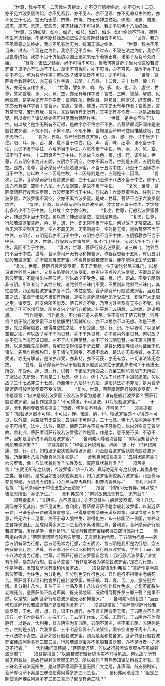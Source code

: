 <!-- { "loadSidebar": true } -->
　　“世尊，我亦不见十二因缘生灭根本、亦不见淫怒痴终始，亦不见六十二见、亦不见六波罗蜜终始，亦不见吾我、亦不见人、亦不见寿、亦不见命众生终始，亦不见三十七品、空无相无愿、四禅、四等、四无形禅之终始，佛志、法志、僧志、戒志、施志、天志、安般志、死志终始亦不可得见，我亦不见佛十八法终始。
　　“世尊，五阴如梦、如响、如光、如影、如幻、如炎、如化终始不可得，寂静不生不灭终始、不著不断终始及如法性之法真际终始皆不可见。
　　“世尊，我亦不见善恶之法终始，我亦不见有为无为、有漏无漏之终始。
　　“世尊，我亦不见当来、过去、今现在之终始，我亦不见不当来、不过去、不现在法之终始，我亦不见世尊终始，我亦不见十方恒边沙国土诸如来无所著等正觉、诸弟子及菩萨众终始。
　　“世尊，诸法之终始，尚不可得不可见，当教何等菩萨？当为谁说般若波罗蜜？见字亦不住亦不不住，是字不可得知，亦不可得，亦不可见，是故字亦不住亦不不住，何为菩萨作字？何以故？诸字法皆不可见，亦不可得。
　　“世尊，菩萨者合数建字法，亦无有与作字者；五阴、十八性、十二衰、三十七品、佛十八法，亦无有与作字者。
　　“世尊，譬如梦、响、光、影、炎、化、名、虚空，世尊，譬如言地、水、火、风、空，亦无有与作字者；言戒、三昧、智慧、解脱、见解脱慧，是字亦无有与作字者；言须陀洹、斯陀含、阿那含、阿罗汉、辟支佛，其字亦无有与作字者；言菩萨，言道，言佛、佛法，其字亦无有与作者；言善恶，言有常无常、苦乐有我，言寂，言寂静所有无所有，其字无有与作者——以是故我狐疑。所以者何？诸法终始不可得见而为菩萨作字。
　　“世尊，是字亦不住于法性。何以故？是字无所有不可得，是故字亦不住亦不不住。若菩萨摩诃萨闻作是说般若波罗蜜，不惋不悔，不懈不怠，不恐不怖，当知是菩萨审谛住阿惟越致地，住于无所住。
　　“复次，世尊，菩萨行般若波罗蜜，色、痛、想、行、识不当于中住，眼、耳、鼻、舌、身、意不当于中住，色、声、香、味、细滑、法不当于中住，六识不当于中住，六触不当于中住，六觉不当于中住，地、水、火、风、空、识不当于中住，十二因缘不当于中住。何以故？以色、痛、想、行、识空故。世尊，若五阴空者为非五阴，五阴亦不离空，空亦不离五阴，空则是五阴，五阴则是空。是故，世尊，菩萨摩诃萨行般若波罗蜜，不当于五阴中住，乃至十二因缘亦不当于中住。何以故？十二因缘空故。十二因缘则是空，空则是十二因缘。
　　“复次，世尊，菩萨摩诃萨行般若波罗蜜，三十七品乃至佛十八法不当于中住，佛十八法亦不离空，空则十八法，十八法则空，是故不当于中住。
　　“复次，世尊，菩萨摩诃萨行般若波罗蜜，六波罗蜜不当于中住。何以故？六波罗蜜空故。住则非六波罗蜜，六波罗蜜不离空，空亦不离六波罗蜜。是故，世尊，菩萨不当于六波罗蜜中住。
　　“复次，世尊，菩萨摩诃萨行般若波罗蜜，文字数不当于中住，文字数若多若少不当于中住。何以故？文字数空故。
　　“复次，世尊，行般若波罗蜜菩萨，神通亦不当于中住。何以故？神通则是空，空则是神通。
　　“复次，世尊，行般若波罗蜜菩萨，色、痛、想、行、识无常不当于中住。何以故？无常空故。假令无常不空则非无常，空亦不离无常，无常则是空，空则是无常，是故菩萨不当于中住。五阴苦、五阴无我亦不当于中住，五阴空亦不当于中住，五阴寂静亦不当于中住。
　　“复次，世尊，行般若波罗蜜菩萨，如不当于中住，法及法性不当于中住，真际不当于中住。
　　“复次，世尊，菩萨行般若波罗蜜，诸三昧门、陀邻尼门不当于中住。世尊，菩萨摩诃萨无有沤和拘舍罗，作吾我想著于五阴，有仍五阴受般若波罗蜜，亦不顺般若波罗蜜，不得具足般若波罗蜜，便不能得出生萨云若。
　　“复次，世尊，菩萨行般若波罗蜜，著于吾我想，住于诸陀邻尼三昧门，以想识求陀邻尼三昧门，又复有仍受般若波罗蜜，亦不应不顺般若波罗蜜，不得具足般若波罗蜜，不能得出生萨云若。何以故？不受色、痛、想、行、识故。不受五阴则非五阴。所以者何？其性空故。诸陀邻尼三昧门不受，不受则非陀邻尼三昧门，其性空故，乃至般若波罗蜜亦复不受，本性空故。菩萨摩诃萨行般若波罗蜜，当观性空之法，虽观于诸法不当使有所著，是名为菩萨摩诃萨无所受三昧，积聚广大无限之用，诸罗汉、辟支佛所不能及。萨云若亦不受，乃至内外空及有无空亦不受。何以故？不可以想行故。所以者何？想行有垢故。何等想？五阴想、三昧想，是谓垢想。
　　“当作是受，当作是念，不尔者异道人先尼，终不有信于萨云若慧。何等信？信于般若波罗蜜不以想信解受持观其所应，亦不以想亦不以无想。作是不受想，先尼得解信要，便得度空性之慧，不复受痛、想、行、识。所以者何？以见解空相之法。何以故？亦不于内见慧，亦不于外见慧，亦不离内外事见慧。何以故？亦不见法当有可识知者。亦不于内五阴见慧，亦不于外五阴见慧，亦不离五阴见慧，以是因缘先尼得解，得解已便得信要于萨云若，是谓比诸法等信以为证而不见诸法。先尼作是解脱已，便于诸法无所受，不想不念故。是法亦无有得者，亦无有受者，亦无有解者，是法亦非受，亦非持，亦不可获，亦无有念，一切诸法皆无念故。
　　“世尊，菩萨摩诃萨所以于般若波罗蜜通达来往于彼此岸者何？于诸法无所受，不受色、痛、想、行、识者；于诸法无所受故，乃至三昧陀邻尼门无所受；于诸法亦无所受，不具足三十七品、佛十力、佛十八法不共终不中道般泥洹。何以故？三十七品非三十七品，乃至佛十八法非十八法，是法非法亦不非法，是为菩萨摩诃萨行般若波罗蜜不受五阴。
　　“复次，世尊，菩萨摩诃萨行般若波罗蜜，当作是观言：‘何许是般若波罗蜜？般若波罗蜜为是谁？谁有是般若波罗蜜？’菩萨行般若波罗蜜，当复作是念言：‘不可得法，不可见法，非为般若波罗蜜。’”
　　于是，舍利弗问尊者须菩提言：“贤者，何等法不可得、不可见？”
　　须菩提报言：“般若波罗蜜不可得、不可见，禅、惟逮、羼、尸、檀波罗蜜亦不可得亦不可见，以外空、内空及有无空故；五阴亦不可得见，三十七品、佛十八法神通亦不有亦不可得见，法性、法住、真际、佛萨云若亦不有亦不可得见，以内外空有无皆空故。舍利弗，菩萨摩诃萨行般若波罗蜜若作是观，作是念，意不惓不厌、不恐不怖，当知是菩萨终不离般若波罗蜜。”
　　舍利弗问尊者须菩提：“何以当知菩萨不离般若波罗蜜？”
　　须菩提报言：“如色之状貌离色，如痛、想、行、识状貌离痛、想、行、识，如檀波罗蜜状貌离檀波罗蜜，乃至般若波罗蜜状貌离般若波罗蜜，乃至佛十八法乃至真际亦复如是。”
　　舍利弗问须菩提言：“五阴状貌何类？六波罗蜜、佛十八法状貌何类？法性及如、真际其状貌何类？”
　　须菩提言：“五阴无所有之状貌，六波罗蜜、佛十八法、真际亦无所有之状貌，其类非物之类。舍利弗，是故当如五阴状貌离五阴，如六波罗蜜状貌离六波罗蜜，乃至真际亦复如是。五阴离五阴相，乃至真际亦离其相，相亦离其真际。”
　　舍利弗问须菩提：“菩萨摩诃萨于中便出生萨云若耶？”
　　报言：“如所问无有异。何以故？诸法无所出，亦无所生。”
　　舍利弗又问：“何以故诸法无有生、无有出？”
　　须菩提报言：“五阴空，亦不见其出，亦不见其生；般若波罗蜜、佛十八法、真际亦不见其出，亦不见其生。舍利弗，菩萨摩诃萨作是学般若波罗蜜，以渐近萨云若，已渐近萨云若便得身意想净，已得身意想净便无淫怒痴意，强梁贪意不复生意，终无六十二见事，终不于母人腹中生，常得化生，从一佛国至一佛国，育养众生普净佛国土，至成阿耨多罗三耶三菩终不离诸佛世尊。舍利弗，菩萨摩诃萨行般若波罗蜜，当作是学，当作是行。”
放光般若波罗蜜经卷第四空行品第十二
　　须菩提白佛言：“菩萨摩诃萨行般若波罗蜜，无有沤和拘舍罗，于五阴为行想——若念五阴有常为行想，念五阴无常为行想，念五阴苦、言五阴是我所是为行想，念五阴寂静为行想。世尊，菩萨摩诃萨不以沤和拘舍罗行般若波罗蜜，学三十七品、佛十八法亦复为行想。世尊，若菩萨行般若波罗蜜自念言：‘我行般若波罗蜜。’设欲有所得，是亦为行想。若菩萨念言：‘有作是学者为学般若波罗蜜。’是亦为行想。作是学者，当知菩萨未有沤和拘舍罗故。”
　　须菩提语舍利弗言：“菩萨作是学般若波罗蜜，为住色，为分别色，作分别色便作行色求，已作是行不得离生老病死苦。菩萨复不以沤和拘舍罗行般若波罗蜜，处于眼、耳、鼻、舌、身、意分别六情，复分别十八性，复住于三十七品及佛十八法各分别计校作色求，亦复不能脱生老病死苦。是菩萨尚不能逮声闻、辟支佛地证，况欲得阿耨多罗三耶三菩？是事不然。以是故，当知菩萨行般若波罗蜜无沤和拘舍罗。”
　　舍利弗问须菩提：“当云何知菩萨行般若波罗蜜而是沤和拘舍罗？”
　　须菩提报言：“菩萨摩诃萨行般若波罗蜜，于色、痛、想、行、识不作想行，亦不言五阴有常无常，于五阴亦不作苦乐行，亦不作是我所、非我所行，于五阴不作空、无相、无愿行，于五阴亦不作寂静行。以是故，舍利弗，以五阴空为非五阴，五阴不离空，空不离五阴，五阴则是空，空则是五阴，六波罗蜜、三十七品及佛十八法皆空，假令空者亦不离十八法，十八法亦不离空。菩萨如是行般若波罗蜜，则为是沤和拘舍罗。菩萨作是行般若波罗蜜便成阿耨多罗三耶三菩，行般若波罗蜜亦不见般若波罗蜜，亦不见行者，亦不见不行者。”
　　舍利弗问须菩提：“菩萨摩诃萨，何以故行般若波罗蜜亦不见般若波罗蜜？”
　　须菩提报言：“以般若波罗蜜状貌本实不可得见故。何以故？所有者无所有故，是故行般若波罗蜜无所见。所以者何？菩萨悉知诸法所有无所有。有三昧名于诸法无所生，是诸菩萨摩诃萨无量无限广大之用，非声闻、辟支佛所知，菩萨摩诃萨不离是三昧便疾得阿耨多罗三耶三菩。”
　　舍利弗问须菩提：“但是三昧使菩萨疾成阿耨多罗三耶三菩耶？颇复有余三昧？”
